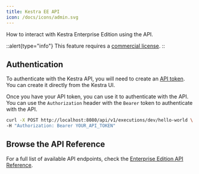 ```yaml
---
title: Kestra EE API
icon: /docs/icons/admin.svg
---
```


How to interact with Kestra Enterprise Edition using the API.

::alert{type="info"}
This feature requires a [commercial license](/pricing).
::

## Authentication

To authenticate with the Kestra API, you will need to create an [API token](/docs/enterprise/api-tokens). You can create it directly from the Kestra UI.

Once you have your API token, you can use it to authenticate with the API. You can use the `Authorization` header with the `Bearer` token to authenticate with the API.

```bash
curl -X POST http://localhost:8080/api/v1/executions/dev/hello-world \
-H "Authorization: Bearer YOUR_API_TOKEN"
```

## Browse the API Reference

For a full list of available API endpoints, check the [Enterprise Edition API Reference](/docs/api-reference/enterprise).